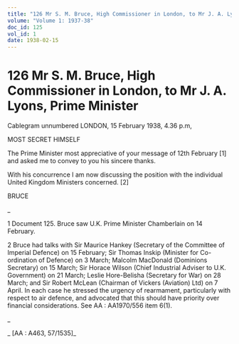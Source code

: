 ```yaml
---
title: "126 Mr S. M. Bruce, High Commissioner in London, to Mr J. A. Lyons, Prime Minister"
volume: "Volume 1: 1937-38"
doc_id: 125
vol_id: 1
date: 1938-02-15
---
```


# 126 Mr S. M. Bruce, High Commissioner in London, to Mr J. A. Lyons, Prime Minister

Cablegram unnumbered LONDON, 15 February 1938, 4.36 p.m,

MOST SECRET HIMSELF

The Prime Minister most appreciative of your message of 12th February [1] and asked me to convey to you his sincere thanks.

With his concurrence I am now discussing the position with the individual United Kingdom Ministers concerned. [2]

BRUCE

_

1 Document 125. Bruce saw U.K. Prime Minister Chamberlain on 14 February.

2 Bruce had talks with Sir Maurice Hankey (Secretary of the Committee of Imperial Defence) on 15 February; Sir Thomas Inskip (Minister for Co-ordination of Defence) on 3 March; Malcolm MacDonald (Dominions Secretary) on 15 March; Sir Horace Wilson (Chief Industrial Adviser to U.K. Government) on 21 March; Leslie Hore-Belisha (Secretary for War) on 28 March; and Sir Robert McLean (Chairman of Vickers (Aviation) Ltd) on 7 April. In each case he stressed the urgency of rearmament, particularly with respect to air defence, and advocated that this should have priority over financial considerations. See AA : AA1970/556 item 6(1).

_

_ [AA : A463, 57/1535]_
